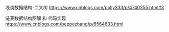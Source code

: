 浅谈数据结构-二叉树
https://www.cnblogs.com/polly333/p/4740355.html#3

链表数据结构图解 和 代码实现
https://www.cnblogs.com/beppezhang/p/6564633.html

